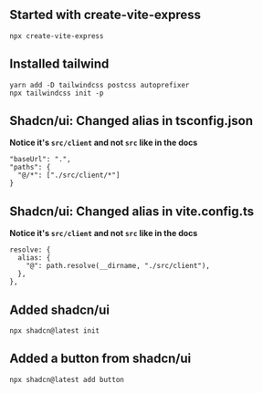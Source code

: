 ## Started with create-vite-express

```
npx create-vite-express
```

## Installed tailwind

```
yarn add -D tailwindcss postcss autoprefixer
npx tailwindcss init -p
```

## Shadcn/ui: Changed alias in tsconfig.json

**Notice it's `src/client` and not `src` like in the docs**

```
"baseUrl": ".",
"paths": {
  "@/*": ["./src/client/*"]
}
```

## Shadcn/ui: Changed alias in vite.config.ts

**Notice it's `src/client` and not `src` like in the docs**

```
resolve: {
  alias: {
    "@": path.resolve(__dirname, "./src/client"),
  },
},
```

## Added shadcn/ui

```
npx shadcn@latest init
```

## Added a button from shadcn/ui

```
npx shadcn@latest add button
```
